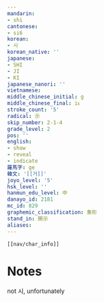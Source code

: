 ```yaml
---
mandarin:
- shì
cantonese:
- si6
korean:
- 시
korean_native: ''
japanese:
- SHI
- JI
- KI
japanese_nanori: ''
vietnamese:
middle_chinese_initial: g
middle_chinese_final: iᴇ
stroke_count: '5'
radical: 示
skip_number: 2-1-4
grade_level: 2
pos: ''
english:
- show
- reveal
- indicate
羅馬字: ge
韓文: '[[거]]'
joyo_level: '5'
hsk_level: ''
hanmun_edu_level: 中
danayo_id: 2181
mc_id: 829
graphemic_classification: 象形
stand_in: 開示
aliases:
---
```

```meta-bind-embed
[[nav/char_info]]
```

# Notes
not 시, unfortunately
